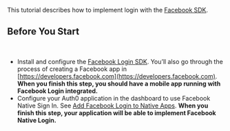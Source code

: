 This tutorial describes how to implement login with the [Facebook SDK](https://developers.facebook.com/docs/).
​
## Before You Start
​
- Install and configure the [Facebook Login SDK](https://developers.facebook.com/docs/facebook-login/). You’ll also go through the process of creating a Facebook app in [https://developers.facebook.com](https://developers.facebook.com). **When you finish this step, you should have a mobile app running with Facebook Login integrated.**  
- Configure your Auth0 application in the dashboard to use Facebook Native Sign In. See [Add Facebook Login to Native Apps](https://auth0.com/docs/connections/nativesocial/facebook). **When you finish this step, your application will be able to implement Facebook Native Login.**

